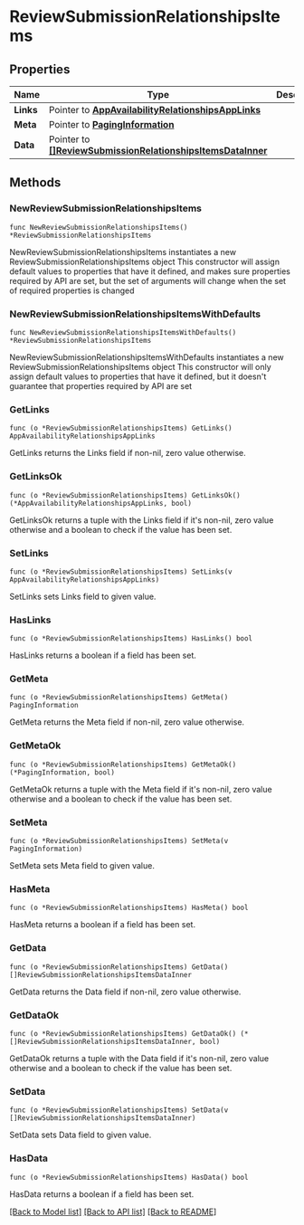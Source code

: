 # ReviewSubmissionRelationshipsItems

## Properties

Name | Type | Description | Notes
------------ | ------------- | ------------- | -------------
**Links** | Pointer to [**AppAvailabilityRelationshipsAppLinks**](AppAvailabilityRelationshipsAppLinks.md) |  | [optional] 
**Meta** | Pointer to [**PagingInformation**](PagingInformation.md) |  | [optional] 
**Data** | Pointer to [**[]ReviewSubmissionRelationshipsItemsDataInner**](ReviewSubmissionRelationshipsItemsDataInner.md) |  | [optional] 

## Methods

### NewReviewSubmissionRelationshipsItems

`func NewReviewSubmissionRelationshipsItems() *ReviewSubmissionRelationshipsItems`

NewReviewSubmissionRelationshipsItems instantiates a new ReviewSubmissionRelationshipsItems object
This constructor will assign default values to properties that have it defined,
and makes sure properties required by API are set, but the set of arguments
will change when the set of required properties is changed

### NewReviewSubmissionRelationshipsItemsWithDefaults

`func NewReviewSubmissionRelationshipsItemsWithDefaults() *ReviewSubmissionRelationshipsItems`

NewReviewSubmissionRelationshipsItemsWithDefaults instantiates a new ReviewSubmissionRelationshipsItems object
This constructor will only assign default values to properties that have it defined,
but it doesn't guarantee that properties required by API are set

### GetLinks

`func (o *ReviewSubmissionRelationshipsItems) GetLinks() AppAvailabilityRelationshipsAppLinks`

GetLinks returns the Links field if non-nil, zero value otherwise.

### GetLinksOk

`func (o *ReviewSubmissionRelationshipsItems) GetLinksOk() (*AppAvailabilityRelationshipsAppLinks, bool)`

GetLinksOk returns a tuple with the Links field if it's non-nil, zero value otherwise
and a boolean to check if the value has been set.

### SetLinks

`func (o *ReviewSubmissionRelationshipsItems) SetLinks(v AppAvailabilityRelationshipsAppLinks)`

SetLinks sets Links field to given value.

### HasLinks

`func (o *ReviewSubmissionRelationshipsItems) HasLinks() bool`

HasLinks returns a boolean if a field has been set.

### GetMeta

`func (o *ReviewSubmissionRelationshipsItems) GetMeta() PagingInformation`

GetMeta returns the Meta field if non-nil, zero value otherwise.

### GetMetaOk

`func (o *ReviewSubmissionRelationshipsItems) GetMetaOk() (*PagingInformation, bool)`

GetMetaOk returns a tuple with the Meta field if it's non-nil, zero value otherwise
and a boolean to check if the value has been set.

### SetMeta

`func (o *ReviewSubmissionRelationshipsItems) SetMeta(v PagingInformation)`

SetMeta sets Meta field to given value.

### HasMeta

`func (o *ReviewSubmissionRelationshipsItems) HasMeta() bool`

HasMeta returns a boolean if a field has been set.

### GetData

`func (o *ReviewSubmissionRelationshipsItems) GetData() []ReviewSubmissionRelationshipsItemsDataInner`

GetData returns the Data field if non-nil, zero value otherwise.

### GetDataOk

`func (o *ReviewSubmissionRelationshipsItems) GetDataOk() (*[]ReviewSubmissionRelationshipsItemsDataInner, bool)`

GetDataOk returns a tuple with the Data field if it's non-nil, zero value otherwise
and a boolean to check if the value has been set.

### SetData

`func (o *ReviewSubmissionRelationshipsItems) SetData(v []ReviewSubmissionRelationshipsItemsDataInner)`

SetData sets Data field to given value.

### HasData

`func (o *ReviewSubmissionRelationshipsItems) HasData() bool`

HasData returns a boolean if a field has been set.


[[Back to Model list]](../README.md#documentation-for-models) [[Back to API list]](../README.md#documentation-for-api-endpoints) [[Back to README]](../README.md)


